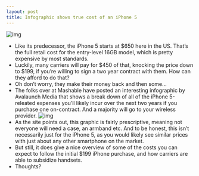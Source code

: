 ```yaml
---
layout: post
title: Infographic shows true cost of an iPhone 5
---
```

![img](http://media.idownloadblog.com/wp-content/uploads/2012/10/iphone-5-true-cost-header.jpg)
* Like its predecessor, the iPhone 5 starts at $650 here in the US. That’s the full retail cost for the entry-level 16GB model, which is pretty expensive by most standards.
* Luckily, many carriers will pay for $450 of that, knocking the price down to $199, if you’re willing to sign a two year contract with them. How can they afford to do that?
* Oh don’t worry, they make their money back and then some…
* The folks over at Mashable have posted an interesting infographic by Avalaunch Media that shows a break down of all of the iPhone 5-releated expenses you’ll likely incur over the next two years if you purchase one on-contract. And a majority will go to your wireless provider.
![img](http://media.idownloadblog.com/wp-content/uploads/2012/10/iphone5-true-cost.jpg)
* As the site points out, this graphic is fairly prescriptive, meaning not everyone will need a case, an armband etc. And to be honest, this isn’t necessarily just for the iPhone 5, as you would likely see similar prices with just about any other smartphone on the market.
* But still, it does give a nice overview of some of the costs you can expect to follow the initial $199 iPhone purchase, and how carriers are able to subsidize handsets.
* Thoughts?

